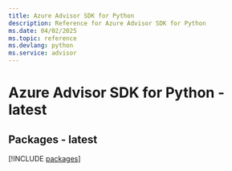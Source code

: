 ```yaml
---
title: Azure Advisor SDK for Python
description: Reference for Azure Advisor SDK for Python
ms.date: 04/02/2025
ms.topic: reference
ms.devlang: python
ms.service: advisor
---
```

# Azure Advisor SDK for Python - latest
## Packages - latest
[!INCLUDE [packages](advisor-index.md)]